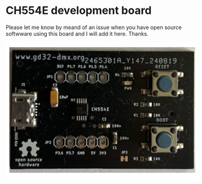 # CH554E development board

Please let me know by meand of an issue when you have open source softwware using this board and I will add it here. Thanks.

![](https://github.com/vanvught/CH554E-dev-board/blob/main/CH554E-dev-board.png)
